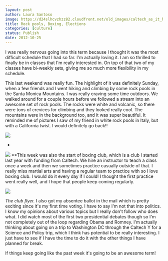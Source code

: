 ```yaml
---
layout: post
author: Laura Santoso
image: https://d24slhcvzhzz82.cloudfront.net/old_images/caltech_as_it_happens/6a0105349b8251970b017c32a294d4970b.jpg
title: Rock pools, Boxing, Elections 
categories: [culture]
status: Publish
date: 2012-10-25
---
```


I was really nervous going into this term because I thought it was the most difficult schedule that I had so far. I'm actually loving it. I am so thrilled to finally be in classes that I'm really interested in. On top of that two of my classes have bi-weekly sets, giving me so much more flexibility in my schedule.

This last weekend was really fun. The highlight of it was definitely Sunday, when a few friends and I went hiking and climbing by some rock pools in the Santa Monica Mountains. I was really craving some time outdoors. We walked around for a couple hours before we followed a stream into an awesome set of rock pools. The rocks were white and volcanic, so there were tons of crevices for climbing and they looked really cool. The mountains were in the background too, and it was super beautiful. It reminded me of pictures I saw of my friend in white rock pools in Italy, but with a California twist. I would definitely go back!!


![](https://d24slhcvzhzz82.cloudfront.net/old_images/caltech_as_it_happens/6a0105349b8251970b017ee446779d970d.jpg)

*

![](https://d24slhcvzhzz82.cloudfront.net/old_images/caltech_as_it_happens/6a0105349b8251970b017c32a29a28970b.jpg)
**This week was also the start of boxing club, which is a club I started last year with funding from Caltech. We hire an instructor to teach a class once a week and then we sometimes practice casually outside of that. I really miss martial arts and having a regular team to practice with so I love boxing club. I would do it every day if I could! I thought the first practice went really well, and I hope that people keep coming regularly.


![](https://d24slhcvzhzz82.cloudfront.net/old_images/caltech_as_it_happens/6a0105349b8251970b017c32a2a229970b.png)

*The club flyer.*
I also got my absentee ballot in the mail which is pretty exciting since it's my first time voting. I have to say I'm not that into politics. I know my opinions about various topics but I really don't follow who does what. I did watch most of the first two presidential debates though so I'm not completely out of the loop regarding Obama and Romney. I'm actually thinking about going on a trip to Washington DC through the Caltech Y for a Science and Policy trip, which I think has potential to be really interesting. I just have to see if I have the time to do it with the other things I have planned for break.

If things keep going like the past week it's going to be an awesome term!
